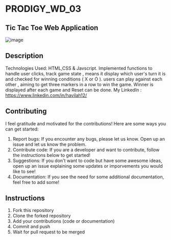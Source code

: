 # PRODIGY_WD_03
## Tic Tac Toe Web Application
![image](https://github.com/havilah-12/PRODIGY_WD_03/assets/142531190/580ae299-75d8-4d60-ad00-cd3d47fe4f59)


## Description
Technologies Used: HTML,CSS & Javscript.
Implemented functions to handle user clicks, track game state , means it display which user's turn it is and checked  for winning conditions ( X or O ).
users can play against each other , aiming to get three markers in a row to win the game.
Winner is displayed after each game and Reset can  be done.
My LinkedIn : https://www.linkedin.com/in/havilah12/

## Contributing
I feel gratitude and motivated for the contributions! Here are some ways you can get started:
1. Report bugs: If you encounter any bugs, please let us know. Open up an issue and let us know the problem.
2. Contribute code: If you are a developer and want to contribute, follow the instructions below to get started!
3. Suggestions: If you don't want to code but have some awesome ideas, open up an issue explaining some updates or imporvements you would like to see!
4. Documentation: If you see the need for some additional documentation, feel free to add some!

## Instructions
1. Fork this repository
2. Clone the forked repository
3. Add your contributions (code or documentation)
4. Commit and push
5. Wait for pull request to be merged
